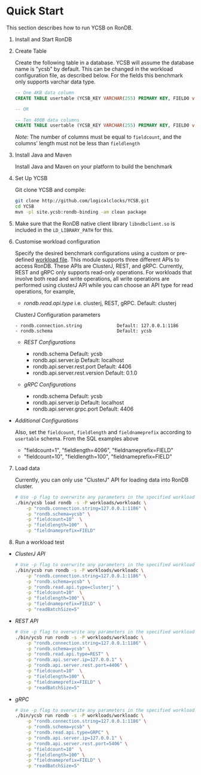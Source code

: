<!--
Copyright (c) 2011 YCSB++ project, 2014-2023 YCSB contributors.
Copyright (c) 2023, Hopsworks AB. All rights reserved.
Licensed under the Apache License, Version 2.0 (the "License"); you
may not use this file except in compliance with the License. You
may obtain a copy of the License at

http://www.apache.org/licenses/LICENSE-2.0

Unless required by applicable law or agreed to in writing, software
distributed under the License is distributed on an "AS IS" BASIS,
WITHOUT WARRANTIES OR CONDITIONS OF ANY KIND, either express or
implied. See the License for the specific language governing
permissions and limitations under the License. See accompanying
LICENSE file.
-->

# Quick Start

This section describes how to run YCSB on RonDB.

1. Install and Start RonDB


2. Create Table

    Create the following table in a database. YCSB will assume the database name is "ycsb" by default. This can be changed in the workload configuration file, as described below. For the fields this benchmark only supports varchar data type. 

    ```sql
    -- One 4KB data column
    CREATE TABLE usertable (YCSB_KEY VARCHAR(255) PRIMARY KEY, FIELD0 varchar(4096)) charset latin1 engine=ndbcluster;

    -- OR

    -- Ten 400B data columns
    CREATE TABLE usertable (YCSB_KEY VARCHAR(255) PRIMARY KEY, FIELD0 varchar(100), FIELD1 varchar(100), FIELD2 varchar(100), FIELD3 varchar(100), FIELD4 varchar(100), FIELD5 varchar(100), FIELD6 varchar(100), FIELD7 varchar(100), FIELD8 varchar(100), FIELD9 varchar(100)) charset latin1 engine=ndbcluster;
    ```

    *Note:* The number of columns must be equal to `fieldcount`, and the columns' length must not be less than `fieldlength`


3. Install Java and Maven

    Install Java and Maven on your platform to build the benchmark


4. Set Up YCSB

    Git clone YCSB and compile:

    ```bash
    git clone http://github.com/logicalclocks/YCSB.git 
    cd YCSB
    mvn -pl site.ycsb:rondb-binding -am clean package
    ```

5. Make sure that the RonDB native client library `libndbclient.so` is included in the `LD_LIBRARY_PATH` for this.


6. Customise workload configuration

    Specify the desired benchmark configurations using a custom or 
    pre-defined [workload file](../workloads/).   This module supports three different APIs to access RonDB. These APIs are 
   ClusterJ, REST, and gRPC. Currently, REST and  gRPC only supports read-only operations.  For 
   workloads that involve both read and write  operations, all write operations are performed 
   using clusterJ API while you can choose an API   type for read operations, for example,  
      - *rondb.read.api.type* i.e. clusterj, REST, gRPC. Default: clusterj


   ClusterJ Configuration parameters 
  
       - rondb.connection.string             Default: 127.0.0.1:1186
       - rondb.schema                        Default: ycsb

   - *REST Configurations*


      - rondb.schema                        Default: ycsb
      - rondb.api.server.ip                 Default: localhost
      - rondb.api.server.rest.port          Default: 4406
      - rondb.api.server.rest.version       Default: 0.1.0

   - *gRPC Configurations*


      - rondb.schema                        Default: ycsb
      - rondb.api.server.ip                 Default: localhost
      - rondb.api.server.grpc.port          Default: 4406
    

  - *Additional Configurations*
  
    Also, set the `fieldcount`, `fieldlength` and `fieldnameprefix` according to `usertable` schema. From the SQL examples above


      - "fieldcount=1", "fieldlength=4096", "fieldnameprefix=FIELD"
      - "fieldcount=10", "fieldlength=100", "fieldnameprefix=FIELD" 

7. Load data
   
    Currently, you can only use "ClusterJ" API for loading data into RonDB cluster. 

    ```bash
    # Use -p flag to overwrite any parameters in the specified workload file
    ./bin/ycsb load rondb -s -P workloads/workloadc \
        -p "rondb.connection.string=127.0.0.1:1186" \
        -p "rondb.schema=ycsb" \
        -p "fieldcount=10"  \
        -p "fieldlength=100"  \
        -p "fieldnameprefix=FIELD"
    ```

8. Run a workload test 

  - *ClusterJ API*

    ```bash
    # Use -p flag to overwrite any parameters in the specified workload file
    ./bin/ycsb run rondb -s -P workloads/workloadc \
        -p "rondb.connection.string=127.0.0.1:1186" \
        -p "rondb.schema=ycsb" \
        -p "rondb.read.api.type=clusterj" \
        -p "fieldcount=10"  \
        -p "fieldlength=100" \
        -p "fieldnameprefix=FIELD" \
        -p "readBatchSize=5" 
    ```
  - *REST API*

    ```bash
    # Use -p flag to overwrite any parameters in the specified workload file
    ./bin/ycsb run rondb -s -P workloads/workloadc \
        -p "rondb.connection.string=127.0.0.1:1186" \
        -p "rondb.schema=ycsb" \
        -p "rondb.read.api.type=REST" \
        -p "rondb.api.server.ip=127.0.0.1" \
        -p "rondb.api.server.rest.port=4406" \
        -p "fieldcount=10"  \
        -p "fieldlength=100" \
        -p "fieldnameprefix=FIELD" \
        -p "readBatchSize=5" 
    ```
    
  - *gRPC*

    ```bash
    # Use -p flag to overwrite any parameters in the specified workload file
    ./bin/ycsb run rondb -s -P workloads/workloadc \
        -p "rondb.connection.string=127.0.0.1:1186" \
        -p "rondb.schema=ycsb" \
        -p "rondb.read.api.type=GRPC" \
        -p "rondb.api.server.ip=127.0.0.1" \
        -p "rondb.api.server.rest.port=5406" \
        -p "fieldcount=10"  \
        -p "fieldlength=100" \
        -p "fieldnameprefix=FIELD" \
        -p "readBatchSize=5" 
    ```
